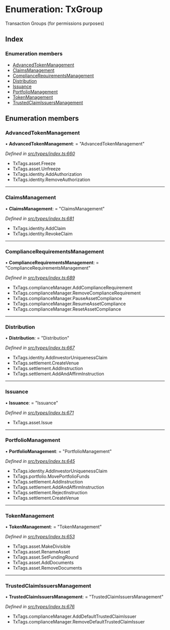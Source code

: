 # Enumeration: TxGroup

Transaction Groups (for permissions purposes)

## Index

### Enumeration members

* [AdvancedTokenManagement](txgroup.md#advancedtokenmanagement)
* [ClaimsManagement](txgroup.md#claimsmanagement)
* [ComplianceRequirementsManagement](txgroup.md#compliancerequirementsmanagement)
* [Distribution](txgroup.md#distribution)
* [Issuance](txgroup.md#issuance)
* [PortfolioManagement](txgroup.md#portfoliomanagement)
* [TokenManagement](txgroup.md#tokenmanagement)
* [TrustedClaimIssuersManagement](txgroup.md#trustedclaimissuersmanagement)

## Enumeration members

###  AdvancedTokenManagement

• **AdvancedTokenManagement**: = "AdvancedTokenManagement"

*Defined in [src/types/index.ts:660](https://github.com/PolymathNetwork/polymesh-sdk/blob/a0872cf4/src/types/index.ts#L660)*

- TxTags.asset.Freeze
- TxTags.asset.Unfreeze
- TxTags.identity.AddAuthorization
- TxTags.identity.RemoveAuthorization

___

###  ClaimsManagement

• **ClaimsManagement**: = "ClaimsManagement"

*Defined in [src/types/index.ts:681](https://github.com/PolymathNetwork/polymesh-sdk/blob/a0872cf4/src/types/index.ts#L681)*

- TxTags.identity.AddClaim
- TxTags.identity.RevokeClaim

___

###  ComplianceRequirementsManagement

• **ComplianceRequirementsManagement**: = "ComplianceRequirementsManagement"

*Defined in [src/types/index.ts:689](https://github.com/PolymathNetwork/polymesh-sdk/blob/a0872cf4/src/types/index.ts#L689)*

- TxTags.complianceManager.AddComplianceRequirement
- TxTags.complianceManager.RemoveComplianceRequirement
- TxTags.complianceManager.PauseAssetCompliance
- TxTags.complianceManager.ResumeAssetCompliance
- TxTags.complianceManager.ResetAssetCompliance

___

###  Distribution

• **Distribution**: = "Distribution"

*Defined in [src/types/index.ts:667](https://github.com/PolymathNetwork/polymesh-sdk/blob/a0872cf4/src/types/index.ts#L667)*

- TxTags.identity.AddInvestorUniquenessClaim
- TxTags.settlement.CreateVenue
- TxTags.settlement.AddInstruction
- TxTags.settlement.AddAndAffirmInstruction

___

###  Issuance

• **Issuance**: = "Issuance"

*Defined in [src/types/index.ts:671](https://github.com/PolymathNetwork/polymesh-sdk/blob/a0872cf4/src/types/index.ts#L671)*

- TxTags.asset.Issue

___

###  PortfolioManagement

• **PortfolioManagement**: = "PortfolioManagement"

*Defined in [src/types/index.ts:645](https://github.com/PolymathNetwork/polymesh-sdk/blob/a0872cf4/src/types/index.ts#L645)*

- TxTags.identity.AddInvestorUniquenessClaim
- TxTags.portfolio.MovePortfolioFunds
- TxTags.settlement.AddInstruction
- TxTags.settlement.AddAndAffirmInstruction
- TxTags.settlement.RejectInstruction
- TxTags.settlement.CreateVenue

___

###  TokenManagement

• **TokenManagement**: = "TokenManagement"

*Defined in [src/types/index.ts:653](https://github.com/PolymathNetwork/polymesh-sdk/blob/a0872cf4/src/types/index.ts#L653)*

- TxTags.asset.MakeDivisible
- TxTags.asset.RenameAsset
- TxTags.asset.SetFundingRound
- TxTags.asset.AddDocuments
- TxTags.asset.RemoveDocuments

___

###  TrustedClaimIssuersManagement

• **TrustedClaimIssuersManagement**: = "TrustedClaimIssuersManagement"

*Defined in [src/types/index.ts:676](https://github.com/PolymathNetwork/polymesh-sdk/blob/a0872cf4/src/types/index.ts#L676)*

- TxTags.complianceManager.AddDefaultTrustedClaimIssuer
- TxTags.complianceManager.RemoveDefaultTrustedClaimIssuer
